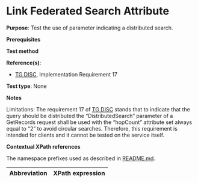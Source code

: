 # Link Federated Search Attribute

**Purpose**: Test the use of parameter indicating a distributed search.

**Prerequisites**

**Test method**


**Reference(s)**:
* [TG DISC](http://inspire.ec.europa.eu/id/ats/discovery-service/3.1/csw-iso-ap/README#ref_TG_DISC), Implementation Requirement 17

**Test type**: None

**Notes**

Limitations: The requirement 17 of [TG DISC](http://inspire.ec.europa.eu/id/ats/discovery-service/3.1/csw-iso-ap/README#ref_TG_DISC) stands that to indicate that the query should be distributed the “DistributedSearch” parameter of a GetRecords request shall be used with the “hopCount” attribute set always equal to “2” to avoid circular searches. Therefore, this requirement is intended for clients and it cannot be tested on the service itself.

**Contextual XPath references**

The namespace prefixes used as described in [README.md](http://inspire.ec.europa.eu/id/ats/discovery-service/3.1/csw-iso-ap/README#namespaces).

Abbreviation                                               |  XPath expression
---------------------------------------------------------- | -------------------------------------------------------------------------

